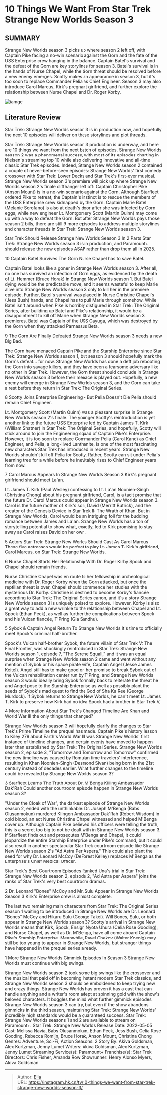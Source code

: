# 10 Things We Want From Star Trek Strange New Worlds Season 3


## SUMMARY 


 Strange New Worlds season 3 picks up where season 2 left off, with Captain Pike facing a no-win scenario against the Gorn and the fate of the USS Enterprise crew hanging in the balance. 
 Captain Batel&#39;s survival and the defeat of the Gorn are key storylines for season 3. Batel&#39;s survival is in the hands of Nurse Chapel, while the Gorn threat should be resolved before a new enemy emerges. 
 Scotty makes an appearance in season 3, but it&#39;s too soon to replace Commander Pelia as Chief Engineer. Season 3 may also introduce Carol Marcus, Kirk&#39;s pregnant girlfriend, and further explore the relationship between Nurse Chapel and Dr. Roger Korby. 

![iamge](https://static1.srcdn.com/wordpress/wp-content/uploads/2023/12/star-trek-strange-new-worlds-season-3-want-1.jpg)

## Literature Review
Star Trek: Strange New Worlds season 3 is in production now, and hopefully the next 10 episodes will deliver on these storylines and plot threads.




Star Trek: Strange New Worlds season 3 production is underway, and here are 10 things we want from the next batch of episodes. Strange New Worlds season 2 was a phenomenal success, with most of its episodes charting in Nielsen&#39;s streaming top 10 while also delivering innovative and all-time classic Star Trek episodes. Indeed, Strange New Worlds season 2 contained a couple of never-before-seen episodes: Strange New Worlds&#39; first comedy crossover with Star Trek: Lower Decks and Star Trek&#39;s first-ever musical.
Strange New Worlds season 3&#39;s premiere will pick up where Strange New Worlds season 2&#39;s finale cliffhanger left off: Captain Christopher Pike (Anson Mount) is in a no-win scenario against the Gorn. Although Starfleet ordered Pike to retreat, the Captain&#39;s instinct is to rescue the members of the USS Enterprise crew kidnapped by the Gorn. Captain Marie Batel (Melanie Scrofano) is also at death&#39;s door after she was infected by Gorn eggs, while new engineer Lt. Montgomery Scott (Martin Quinn) may come up with a way to defeat the Gorn. But after Strange New Worlds pays those season 2 bills, there are still 9 more episodes to address multiple storylines and character threads in Star Trek: Strange New Worlds season 3.
            
 
 Star Trek Should Release Strange New Worlds Season 3 In 2 Parts 
Star Trek: Strange New Worlds season 3 is in production, and Paramount&#43; should release the new episodes ASAP rather than drop them all in 2025.













 








 10  Captain Batel Survives The Gorn 
Nurse Chapel has to save Batel.


 







Captain Batel looks like a goner in Strange New Worlds season 3. After all, no one has survived an infection of Gorn eggs, as evidenced by the death of Lt. Hemmer (Bruce Horak) in Strange New Worlds season 1. But Batel dying would be the predictable move, and it seems wasteful to keep Marie alive into Strange New Worlds season 3 only to kill her in the premiere episode. Further, Batel&#39;s survival was placed in Nurse Christine Chapel&#39;s (Jess Bush) hands, and Chapel has to pull Marie through somehow. While Batel isn&#39;t around when Pike is horribly disfigured in Star Trek: The Original Series, after building up Batel and Pike&#39;s relationship, it would be a disappointment to kill off Marie when Strange New Worlds season 3 premieres.
Batel was Captain of the USS Cayuga, which was destroyed by the Gorn when they attacked Parnassus Beta. 






 9  The Gorn Are Finally Defeated 
Strange New Worlds season 3 needs a new Big Bad.


 







The Gorn have menaced Captain Pike and the Starship Enterprise since Star Trek: Strange New Worlds season 1, but season 3 should hopefully mark the Gorn&#39;s defeat... for now. Strange New Worlds has done a deft job rebooting the Gorn into savage killers, and they have been a fearsome adversary like no other in Star Trek. However, the Gorn threat should conclude in Strange New Worlds season 3 before their menace is played out. Hopefully, a new enemy will emerge in Strange New Worlds season 3, and the Gorn can take a rest before they return in Star Trek: The Original Series.





 8  Scotty Joins Enterprise Engineering - But Pelia Doesn&#39;t Die 
Pelia should remain Chief Engineer.


 







Lt. Montgomery Scott (Martin Quinn) was a pleasant surprise in Strange New Worlds season 2&#39;s finale. The younger Scotty&#39;s reintroduction is yet another link to the future USS Enterprise led by Captain James T. Kirk (William Shatner) in Star Trek: The Original Series, and hopefully, Scotty will stick around to join the Engineering squad of Captain Pike&#39;s Enterprise. However, it is too soon to replace Commander Pelia (Carol Kane) as Chief Engineer, and Pelia, a long-lived Lanthanite, is one of the most fascinating new characters Star Trek has introduced in recent years. Strange New Worlds shouldn&#39;t kill off Pelia for Scotty. Rather, Scotty can sit under Pelia&#39;s learning tree for a while before he inevitably rises to Chief Engineer years from now.





 7  Carol Marcus Appears In Strange New Worlds Season 3 
Kirk&#39;s pregnant girlfriend should meet La&#39;an.
        

Lt. James T. Kirk (Paul Wesley) confessing to Lt. La&#39;an Noonien-Singh (Christina Chong) about his pregnant girlfriend, Carol, is a tacit promise that the future Dr. Carol Marcus could appear in Strange New Worlds season 3. Carol is the future mother of Kirk&#39;s son, David (Merritt Butrick), and the creator of the Genesis Device in Star Trek II: The Wrath of Khan. But in Strange New Worlds, Carol would be an intriguing foil for the budding romance between James and La&#39;an. Strange New Worlds has a ton of storytelling potential to show what, exactly, led to Kirk promising to stay away as Carol raises David on her own.
            
 
 5 Actors Star Trek: Strange New Worlds Should Cast As Carol Marcus 
These five actresses would be perfect to play Lt. James T. Kirk&#39;s girlfriend, Carol Marcus, on Star Trek: Strange New Worlds.









 6  Nurse Chapel Starts Her Relationship With Dr. Roger Kirby 
Spock and Chapel should remain friends.


 







Nurse Christine Chapel was en route to her fellowship in archeological medicine with Dr. Roger Korby when the Gorn attacked, but once the reptilian threat is over, Chapel should commence her studies with the mysterious Dr. Korby. Christine is destined to become Korby&#39;s fiancée according to Star Trek: The Original Series canon, and it&#39;s a story Strange New Worlds season 3 is uniquely poised to explore. However, Korby is also a great way to add a new wrinkle to the relationship between Chapel and Lt. Spock (Ethan Peck), as well as further the complications between Spock and his Vulcan fiancée, T&#39;Pring (Gia Sandhu).





 5  Sybok &amp; Captain Angel Return To Strange New Worlds 
It&#39;s time to officially meet Spock&#39;s criminal half-brother.


 







Spock&#39;s Vulcan half-brother Sybok, the future villain of Star Trek V: The Final Frontier, was shockingly reintroduced in Star Trek: Strange New Worlds season 1, episode 7, &#34;The Serene Squall,&#34; and it was an equal surprise when Strange New Worlds season 2 came and went without any mention of Sybok or his space pirate wife, Captain Angel (Jesse James Keitel). Angel still has to make good on her promise to break Sybok out of the Vulcan rehabilitation center run by T&#39;Pring, and Strange New Worlds season 3 would ideally bring Sybok formally back to reiterate the threat he and Angel pose to the Starship Enterprise as well as possibly plant the seeds of Sybok&#39;s mad quest to find the God of Sha Ka Ree (George Murdock).
If Sybok returns to Strange New Worlds, he can&#39;t meet Lt. James T. Kirk to preserve how Kirk had no idea Spock had a brother in Star Trek V, 






 4  More Information About Star Trek&#39;s Changed Timeline 
Are Khan and World War III the only things that changed?
        

Strange New Worlds season 3 will hopefully clarify the changes to Star Trek&#39;s Prime Timeline the prequel has made. Captain Pike&#39;s history lesson to Kiley 279 about Earth&#39;s World War III was Strange New Worlds&#39; first instance of timeline changes, and certain events have moved to happen later than established by Star Trek: The Original Series. Strange New Worlds season 2, episode 3, &#34;Tomorrow and Tomorrow and Tomorrow&#34; confirmed the new timeline was caused by Romulan time travelers&#39; interference, resulting in Khan Noonien-Singh (Desmond Sivan) being born in the 21st century instead of decades earlier. What further changes to the timeline could be revealed by Strange New Worlds season 3?





 3  Starfleet Learns The Truth About Dr. M&#39;Benga Killing Ambassador Dak&#39;Rah 
Could another courtroom episode happen in Strange New Worlds season 3?
        

&#34;Under the Cloak of War&#34;, the darkest episode of Strange New Worlds season 2, ended with the unthinkable: Dr. Joseph M&#39;Benga (Babs Olusanmokun) murdered Klingon Ambassador Dak&#39;Rah (Robert Wisdom) in cold blood, an act Nurse Christine Chapel witnessed and helped M&#39;Benga cover up. Although Captain Pike believed his officers were telling the truth, this is a secret too big to not be dealt with in Strange New Worlds season 3. If Starfleet finds out and prosecutes M&#39;Benga and Chapel, it could jeopardize the entire Starship Enterprise under Pike&#39;s command, but it could also result in another spectacular Star Trek courtroom episode like Strange New Worlds season 2&#39;s &#34;Ad Astra Per Aspera.&#34; This could also plant the seed for why Dr. Leonard McCoy (DeForest Kelley) replaces M&#39;Benga as the Enterprise&#39;s Chief Medical Officer.
            
 
 Star Trek&#39;s Best Courtroom Episodes Ranked 
Una&#39;s trial in Star Trek: Strange New Worlds season 2, episode 2, &#34;Ad Astra per Aspera&#34; joins the ranks of Star Trek&#39;s very best courtroom dramas. 









 2  Dr. Leonard &#34;Bones&#34; McCoy and Mr. Sulu Appear In Strange New Worlds Season 3 
Kirk&#39;s Enterprise crew is almost complete.


 







The last two remaining main characters from Star Trek: The Original Series season 1 waiting to be introduced in Strange New Worlds are Dr. Leonard &#34;Bones&#34; McCoy and Hikaru Sulu (George Takei). Will Bones, Sulu, or both appear in Strange New Worlds season 3? Scotty&#39;s arrival in Strange New Worlds means that Kirk, Spock, Ensign Nyota Uhura (Celia Rose Gooding), and Nurse Chapel, as well as Dr. M&#39;Benga, have all come aboard Captain Pike&#39;s Starship Enterprise. Meanwhile, Pavel Chekov (Walter Koenig) may still be too young to appear in Strange New Worlds, but stranger things have happened in the prequel series already.





 1  More Strange New Worlds Gimmick Episodes In Season 3 
Strange New Worlds must continue with big swings.


 







Strange New Worlds season 2 took some big swings like the crossover and the musical that paid off in becoming instant modern Star Trek classics, and Strange New Worlds season 3 should be emboldened to keep trying new and crazy things. Strange New Worlds has proven it has a cast that can handle anything and a writer&#39;s room adept at spinning gold with the show&#39;s beloved characters. It boggles the mind what further gimmick episodes Strange New Worlds season 3 can try, but even if the show abandons gimmicks in the third season, maintaining Star Trek: Strange New Worlds&#39; incredibly high standards would be a guaranteed success.
Star Trek: Strange New Worlds seasons 1 and 2 are available to stream on Paramount&#43;.
                Star Trek: Strange New Worlds   Release Date:   2022-05-05    Cast:   Melissa Navia, Babs Olusanmokun, Ethan Peck, Jess Bush, Celia Rose Gooding, Rebecca Romijn, Bruce Horak, Anson Mount, Christina Chong    Genres:   Adventure, Sci-Fi, Action    Seasons:   2    Story By:   Akiva Goldsman, Alex Kurtzman, Jenny Lumet    Writers:   Akiva Goldsman, Alex Kurtzman, Jenny Lumet    Streaming Service(s):   Paramount&#43;    Franchise(s):   Star Trek    Directors:   Chris Fisher, Amanda Row    Showrunner:   Henry Alonso Myers, Akiva Goldsman      

---

> Author: [Ella](https://instagram.hk.cn/)  
> URL: https://instagram.hk.cn/tv/10-things-we-want-from-star-trek-strange-new-worlds-season-3/  

